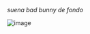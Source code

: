 *suena bad bunny de fondo*

<!---
mikegaro/mikegaro is a ✨ special ✨ repository because its `README.md` (this file) appears on your GitHub profile.
You can click the Preview link to take a look at your changes.
--->
![image](https://user-images.githubusercontent.com/30379132/225124689-3497c272-7023-441c-abf5-fdcc63f01df4.png)
